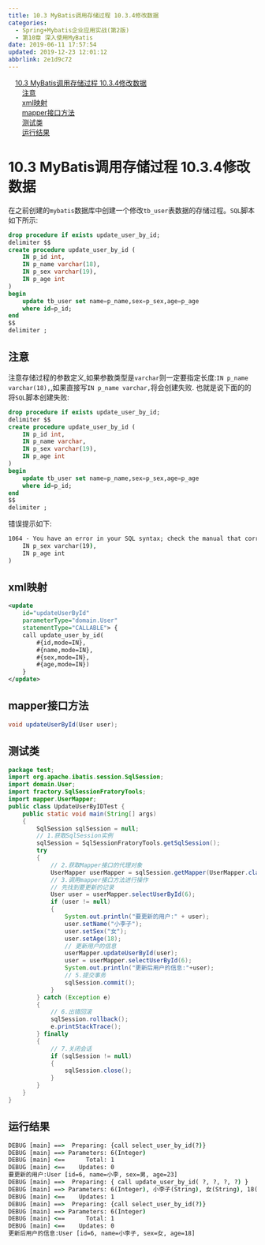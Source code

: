 ```yaml
---
title: 10.3 MyBatis调用存储过程 10.3.4修改数据
categories: 
  - Spring+Mybatis企业应用实战(第2版)
  - 第10章 深入使用MyBatis
date: 2019-06-11 17:57:54
updated: 2019-12-23 12:01:12
abbrlink: 2e1d9c72
---
```

<div id='my_toc'><a href="/JavaReadingNotes/2e1d9c72/#10-3-MyBatis调用存储过程-10-3-4修改数据" class="header_1">10.3 MyBatis调用存储过程 10.3.4修改数据</a>&nbsp;<br><a href="/JavaReadingNotes/2e1d9c72/#注意" class="header_2">注意</a>&nbsp;<br><a href="/JavaReadingNotes/2e1d9c72/#xml映射" class="header_2">xml映射</a>&nbsp;<br><a href="/JavaReadingNotes/2e1d9c72/#mapper接口方法" class="header_2">mapper接口方法</a>&nbsp;<br><a href="/JavaReadingNotes/2e1d9c72/#测试类" class="header_2">测试类</a>&nbsp;<br><a href="/JavaReadingNotes/2e1d9c72/#运行结果" class="header_2">运行结果</a>&nbsp;<br></div>
<style>.header_1{margin-left: 1em;}.header_2{margin-left: 2em;}.header_3{margin-left: 3em;}.header_4{margin-left: 4em;}.header_5{margin-left: 5em;}.header_6{margin-left: 6em;}</style>
<!--more-->
<script>if (navigator.platform.search('arm')==-1){document.getElementById('my_toc').style.display = 'none';}var e,p = document.getElementsByTagName('p');while (p.length>0) {e = p[0];e.parentElement.removeChild(e);}</script>

<!--end-->
# 10.3 MyBatis调用存储过程 10.3.4修改数据 #
在之前创建的`mybatis`数据库中创建一个修改`tb_user`表数据的存储过程。`SQL`脚本如下所示:
```sql
drop procedure if exists update_user_by_id;
delimiter $$
create procedure update_user_by_id (
    IN p_id int,
    IN p_name varchar(18),
    IN p_sex varchar(19),
    IN p_age int
)
begin
    update tb_user set name=p_name,sex=p_sex,age=p_age
    where id=p_id;
end
$$
delimiter ;
```
## 注意 ##
注意存储过程的参数定义,如果参数类型是`varchar`则一定要指定长度:`IN p_name varchar(18),`,如果直接写`IN p_name varchar,`将会创建失败.
也就是说下面的的将`SQL`脚本创建失败:
```sql
drop procedure if exists update_user_by_id;
delimiter $$
create procedure update_user_by_id (
    IN p_id int,
    IN p_name varchar,
    IN p_sex varchar(19),
    IN p_age int
)
begin
    update tb_user set name=p_name,sex=p_sex,age=p_age
    where id=p_id;
end
$$
delimiter ;
```
错误提示如下:
```cmd
1064 - You have an error in your SQL syntax; check the manual that corresponds to your MySQL server version for the right syntax to use near '
    IN p_sex varchar(19),
    IN p_age int
)
```
## xml映射 ##
```xml
<update
    id="updateUserById"
    parameterType="domain.User"
    statementType="CALLABLE"> { 
    call update_user_by_id(
        #{id,mode=IN},
        #{name,mode=IN},
        #{sex,mode=IN},
        #{age,mode=IN})
    }
</update>
```
## mapper接口方法 ##
```java
void updateUserById(User user);
```
## 测试类 ##
```java
package test;
import org.apache.ibatis.session.SqlSession;
import domain.User;
import fractory.SqlSessionFratoryTools;
import mapper.UserMapper;
public class UpdateUserByIDTest {
    public static void main(String[] args)
    {
        SqlSession sqlSession = null;
        // 1.获取SqlSession实例
        sqlSession = SqlSessionFratoryTools.getSqlSession();
        try
        {
            // 2.获取Mapper接口的代理对象
            UserMapper userMapper = sqlSession.getMapper(UserMapper.class);
            // 3.调用mapper接口方法进行操作
            // 先找到要更新的记录
            User user = userMapper.selectUserById(6);
            if (user != null)
            {
                System.out.println("要更新的用户:" + user);
                user.setName("小李子");
                user.setSex("女");
                user.setAge(18);
                // 更新用户的信息
                userMapper.updateUserById(user);
                user = userMapper.selectUserById(6);
                System.out.println("更新后用户的信息:"+user);
                // 5.提交事务
                sqlSession.commit();
            }
        } catch (Exception e)
        {
            // 6.出错回滚
            sqlSession.rollback();
            e.printStackTrace();
        } finally
        {
            // 7.关闭会话
            if (sqlSession != null)
            {
                sqlSession.close();
            }
        }
    }
}
```
## 运行结果 ##
```cmd
DEBUG [main] ==>  Preparing: {call select_user_by_id(?)} 
DEBUG [main] ==> Parameters: 6(Integer)
DEBUG [main] <==      Total: 1
DEBUG [main] <==    Updates: 0
要更新的用户:User [id=6, name=小李, sex=男, age=23]
DEBUG [main] ==>  Preparing: { call update_user_by_id( ?, ?, ?, ?) } 
DEBUG [main] ==> Parameters: 6(Integer), 小李子(String), 女(String), 18(Integer)
DEBUG [main] <==    Updates: 1
DEBUG [main] ==>  Preparing: {call select_user_by_id(?)} 
DEBUG [main] ==> Parameters: 6(Integer)
DEBUG [main] <==      Total: 1
DEBUG [main] <==    Updates: 0
更新后用户的信息:User [id=6, name=小李子, sex=女, age=18]
```
